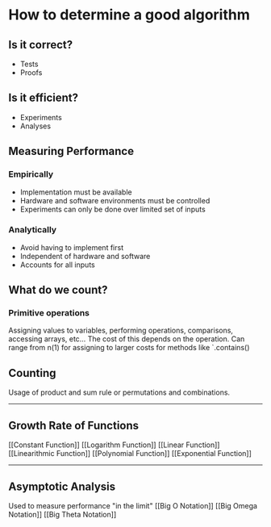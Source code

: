 # How to determine a good algorithm
## Is it correct?
- Tests
- Proofs
## Is it efficient?
- Experiments
- Analyses

## Measuring Performance
### Empirically
- Implementation must be available
- Hardware and software environments must be controlled
- Experiments can only be done over limited set of inputs

### Analytically
- Avoid having to implement first
- Independent of hardware and software
- Accounts for all inputs

## What do we count?
### Primitive operations
Assigning values to variables, performing operations, comparisons, accessing arrays, etc…
The cost of this depends on the operation. Can range from n(1) for assigning to larger costs for methods like `.contains()

## Counting
Usage of product and sum rule or permutations and combinations.

----

## Growth Rate of Functions
[[Constant Function]]
[[Logarithm Function]]
[[Linear Function]]
[[Linearithmic Function]]
[[Polynomial Function]]
[[Exponential Function]]

----
## Asymptotic Analysis
Used to measure performance "in the limit"
[[Big O Notation]]
[[Big Omega Notation]]
[[Big Theta Notation]]
